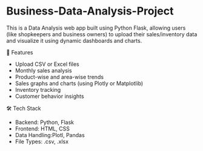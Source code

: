 # Business-Data-Analysis-Project
This is a Data Analysis web app built using Python Flask, allowing users (like shopkeepers and business owners) to upload their sales/inventory data and visualize it using dynamic dashboards and charts.


 🚀 Features

- Upload CSV or Excel files
- Monthly sales analysis
- Product-wise and area-wise trends
- Sales graphs and charts (using Plotly or Matplotlib)
- Inventory tracking
- Customer behavior insights


 🛠️ Tech Stack

- Backend: Python, Flask
- Frontend: HTML, CSS
- Data Handling:Plotl, Pandas
- File Types: .csv, .xlsx
